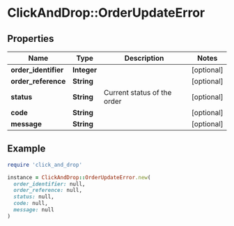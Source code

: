 # ClickAndDrop::OrderUpdateError

## Properties

| Name | Type | Description | Notes |
| ---- | ---- | ----------- | ----- |
| **order_identifier** | **Integer** |  | [optional] |
| **order_reference** | **String** |  | [optional] |
| **status** | **String** | Current status of the order | [optional] |
| **code** | **String** |  | [optional] |
| **message** | **String** |  | [optional] |

## Example

```ruby
require 'click_and_drop'

instance = ClickAndDrop::OrderUpdateError.new(
  order_identifier: null,
  order_reference: null,
  status: null,
  code: null,
  message: null
)
```

